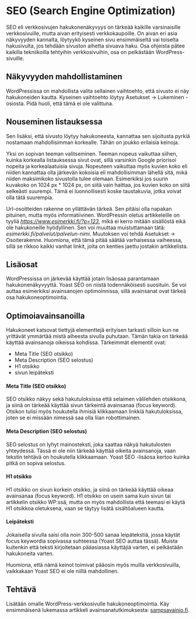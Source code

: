 # SEO (Search Engine Optimization)

SEO eli verkkosivujen hakukonenäkyvyys on tärkeää kaikille varsinaisille verkkosivuille, mutta aivan erityisesti verkkokaupoille. On aivan eri asia näkyvyyden kannalta, löytyykö kyseinen sivu ensimmäiseltä vai toiselta hakusivulta, jos tehdään sivuston aihetta sivuava haku. Osa ohjeista pätee kaikilla tekniikoilla tehtyihin verkkosivuihin, osa on pelkästään WordPress-sivuille.

## Näkyvyyden mahdollistaminen

WordPressissa on mahdollista valita sellainen vaihtoehto, että sivusto ei näy hakukoneiden kautta. Kyseinen vaihtoehto löytyy Asetukset -> Lukeminen -osiosta. Pidä huoli, että tämä ei ole valittuna.

## Nouseminen listauksessa

Sen lisäksi, että sivusto löytyy hakukoneesta, kannattaa sen sijoitusta pyrkiä nostamaan mahdollisimman korkealle. Tähän on joukko erilaisia keinoja.

Yksi on sopivan teeman valitseminen. Teeman nopeus vaikuttaa siihen, kuinka korkealla listauksessa sivut ovat, sillä varsinkin Google priorisoi nopeita ja korkealaatuisia sivuja. Nopeuteen vaikuttaa myös kuvien koko eli niiden kannattaa olla järkevän kokoisia eli mahdollisimman lähellä sitä, mikä niiden maksimikoko sivustolla tulee olemaan. Esimerkiksi jos suurin kuvakoko on 1024 px * 1024 px, on siitä vain haittaa, jos kuvien koko on siitä selkeästi suurempi. Tämä ei luonnollisesti koske taustakuvia, jotka voivat olla tätä suurempia.

Url-osoitteiden rakenne on yllättävän tärkeä. Sen pitäisi olla napakan pituinen, mutta myös informatiivinen. WordPressin oletus artikkeleille on tyyliä *https://www.esimerkki.fi/?p=123*, mikä ei kerro mitään sisällöstä eikä ole hakukoneille hyödyllinen. Sen voi muuttaa muistuttamaan tätä: *esimerkki.fi/palvelut/palvelun-nimi*. Muutoksen voi tehdä Asetukset -> Osoiterakenne. Huomiona, että tämä pitää säätää varhaisessa vaiheessa, sillä se rikkoo kaikki vanhat linkit, joita on kenties jaettu jostakin artikkelista.

## Lisäosat

WordPressissa on järkevää käyttää jotain lisäosaa parantamaan hakukonenäkyvyyttä. Yoast SEO on niistä todennäköisesti suosituin. Se voi auttaa esimerkiksi avainsanojen optimoinnissa, sillä avainsanat ovat tärkeä osa hakukoneoptimointia. 

## Optimoiavainsanoilla

Hakukoneet katsovat tiettyjä elementtejä erityisen tarkasti silloin kun ne yrittävät ymmärtää mistä aiheesta sivulla puhutaan. Tämän takia on tärkeää käyttää avainsanoja oikeissa kohdissa. Tärkeimmät elementit ovat:

- Meta Title (SEO otsikko)
- Meta Description (SEO selostus)
- H1 otsikko
- sivun leipäteksti

#### Meta Title (SEO otsikko)
SEO otsikko näkyy sekä hakutuloksissa että selaimen välilehden otsikkona, ja siinä on tärkeää käyttää sivun tärkeintä avainsanaa (focus keyword). Otsikon tulisi myös houkutella ihmisiä klikkaamaan linkkiä hakutuloksissa, joten se ei missään nimessä saa olla liian robottimainen.

#### Meta Description (SEO selostus)
SEO selostus on lyhyt mainosteksti, joka saattaa näkyä hakutulosten yhteydessä. Tässä ei ole niin tärkeää käyttää oikeita avainsanoja, vaan tekstin tehtävä on houkutella klikkaamaan. Yoast SEO -lisäosa kertoo kuinka pitkä on sopiva selostus.

#### H1 otsikko
H1 otsikko on sivun korkein otsikko, ja siinä on tärkeää käyttää oikeaa avainsanaa (focus keyword). H1 otsikko on usein sama kuin sivun tai artikkelin otsikko WP:ssä, mutta on myös mahdollista että teemasi ei käytä H1 otsikkoa oletuksena, vaan se täytyy lisätä sisältöalueen kautta.

#### Leipäteksti
Jokaisella sivulla saisi olla noin 300-500 sanaa leipätekstiä, jossa käytät focus keywordia sopivassa suhteessa (Yoast SEO auttaa tässä). Muista kuitenkin että teksti kirjoitetaan pääasiassa käyttäjiä varten, ei pelkästään hakukoneita varten.

Huomiona, että nämä keinot toimivat pääosin myös muilla verkkosivuilla, vaikkakaan Yoast SEO ei ole niillä mahdollinen.


## Tehtävä

Lisätään omalle WordPress-verkkosivulle hakukoneoptimointia. Käy ensimmäisenä lukemassa artikkeli avainsanatutkimuksesta: [sampsavainio.fi](https://sampsavainio.fi/blogi/avainsanatutkimus/)<base target="_blank">.